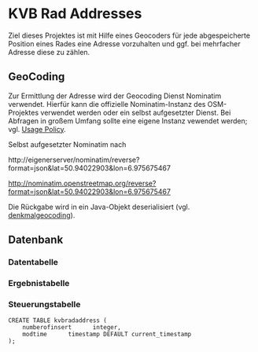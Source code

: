 # KVB Rad Addresses

Ziel dieses Projektes ist mit Hilfe eines Geocoders für jede abgespeicherte Position eines Rades eine Adresse vorzuhalten und ggf. bei mehrfacher Adresse diese zu zählen.

## GeoCoding

Zur Ermittlung der Adresse wird der Geocoding Dienst Nominatim verwendet. Hierfür kann die offizielle Nominatim-Instanz des OSM-Projektes verwendet werden oder ein selbst aufgesetzter Dienst. Bei Abfragen in großem Umfang sollte eine eigene Instanz vewendet werden; vgl. [Usage Policy](http://wiki.openstreetmap.org/wiki/Nominatim_usage_policy).

Selbst aufgesetzter Nominatim nach

http://eigenerserver/nominatim/reverse?format=json&lat=50.94022903&lon=6.975675467

http://nominatim.openstreetmap.org/reverse?format=json&lat=50.94022903&lon=6.975675467

Die Rückgabe wird in ein Java-Objekt deserialisiert (vgl. [denkmalgeocoding](https://github.com/weberius/denkmalgeocoding)).

## Datenbank

### Datentabelle

### Ergebnistabelle

### Steuerungstabelle

	CREATE TABLE kvbradaddress (
	    numberofinsert      integer,
	    modtime      timestamp DEFAULT current_timestamp
	);
